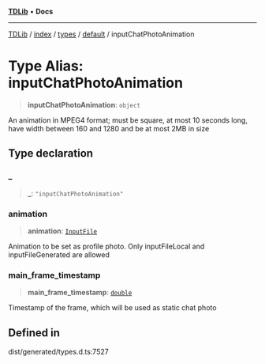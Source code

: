 [**TDLib**](../../../../../../README.md) • **Docs**

***

[TDLib](../../../../../../modules.md) / [index](../../../../../README.md) / [types](../../../README.md) / [default](../README.md) / inputChatPhotoAnimation

# Type Alias: inputChatPhotoAnimation

> **inputChatPhotoAnimation**: `object`

An animation in MPEG4 format; must be square, at most 10 seconds long, have width between 160 and 1280 and be at most 2MB in size

## Type declaration

### \_

> **\_**: `"inputChatPhotoAnimation"`

### animation

> **animation**: [`InputFile`](InputFile.md)

Animation to be set as profile photo. Only inputFileLocal and inputFileGenerated are allowed

### main\_frame\_timestamp

> **main\_frame\_timestamp**: [`double`](double-1.md)

Timestamp of the frame, which will be used as static chat photo

## Defined in

dist/generated/types.d.ts:7527
